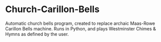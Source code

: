 # Church-Carillon-Bells
Automatic church bells program, created to replace archaic Maas-Rowe Carillon Bells machine. Runs in Python, and plays Westminster Chimes &amp; Hymns as defined by the user.
